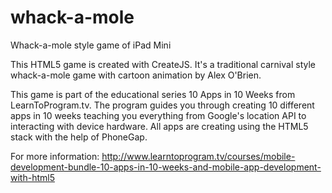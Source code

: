 # whack-a-mole
Whack-a-mole style game of iPad Mini

This HTML5 game is created with CreateJS.  It's a traditional carnival style whack-a-mole game with cartoon animation by Alex O'Brien.

This game is part of the educational series 10 Apps in 10 Weeks from LearnToProgram.tv.  The program guides you through creating 10 different apps in 10 weeks teaching you everything from Google's location API to interacting with device hardware.  All apps are creating using the HTML5 stack with the help of PhoneGap.

For more information:  http://www.learntoprogram.tv/courses/mobile-development-bundle-10-apps-in-10-weeks-and-mobile-app-development-with-html5
